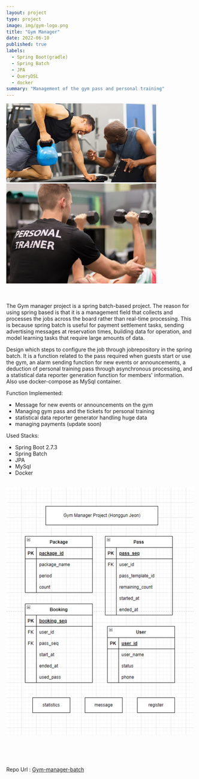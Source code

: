 ```yaml
---
layout: project
type: project
image: img/gym-logo.png
title: "Gym Manager"
date: 2022-06-10
published: true
labels:
  - Spring Boot(gradle)
  - Spring Batch
  - JPA
  - QueryDSL
  - docker
summary: "Management of the gym pass and personal training"
---
```


<div class="text-center p-4">
  <img width="400px" src="../img/gym-manager1.jpg" >
  <img width="400px" src="../img/gym-manager2.jpg" >
</div>
<br><br>

The Gym manager project is a spring batch-based project. The reason for using spring based is that it is a management field that collects and processes the jobs across the board rather than real-time processing. This is because spring batch is useful for payment settlement tasks, sending advertising messages at reservation times, building data for operation, and model learning tasks that require large amounts of data.
<br>

Design which steps to configure the job through jobrepository in the spring batch. It is a function related to the pass required when guests start or use the gym, an alarm sending function for new events or announcements, a deduction of personal training pass through asynchronous processing, and a statistical data reporter generation function for members' information. Also use docker-compose as MySql container.
<br>

Function Implemented:
  - Message for new events or announcements on the gym
  - Managing gym pass and the tickets for personal training
  - statistical data reporter generator handling huge data
  - managing payments (update soon)


Used Stacks:
- Spring Boot 2.7.3
- Spring Batch
- JPA
- MySql
- Docker
<br><br>

<div class="text-center p-4">
  <img width="500px" src="../img/gym-manager-diagram.jpg" >
</div>

<br><br><br>

Repo Url : [Gym-manager-batch](https://github.com/gitCarrot/gym-manager)
